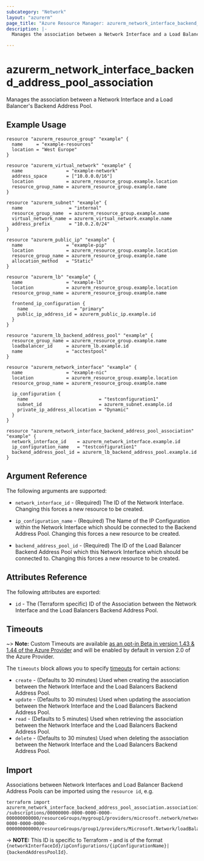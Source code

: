 ```yaml
---
subcategory: "Network"
layout: "azurerm"
page_title: "Azure Resource Manager: azurerm_network_interface_backend_address_pool_association"
description: |-
  Manages the association between a Network Interface and a Load Balancer's Backend Address Pool.

---
```


# azurerm_network_interface_backend_address_pool_association

Manages the association between a Network Interface and a Load Balancer's Backend Address Pool.

## Example Usage

```hcl
resource "azurerm_resource_group" "example" {
  name     = "example-resources"
  location = "West Europe"
}

resource "azurerm_virtual_network" "example" {
  name                = "example-network"
  address_space       = ["10.0.0.0/16"]
  location            = azurerm_resource_group.example.location
  resource_group_name = azurerm_resource_group.example.name
}

resource "azurerm_subnet" "example" {
  name                 = "internal"
  resource_group_name  = azurerm_resource_group.example.name
  virtual_network_name = azurerm_virtual_network.example.name
  address_prefix       = "10.0.2.0/24"
}

resource "azurerm_public_ip" "example" {
  name                = "example-pip"
  location            = azurerm_resource_group.example.location
  resource_group_name = azurerm_resource_group.example.name
  allocation_method   = "Static"
}

resource "azurerm_lb" "example" {
  name                = "example-lb"
  location            = azurerm_resource_group.example.location
  resource_group_name = azurerm_resource_group.example.name

  frontend_ip_configuration {
    name                 = "primary"
    public_ip_address_id = azurerm_public_ip.example.id
  }
}

resource "azurerm_lb_backend_address_pool" "example" {
  resource_group_name = azurerm_resource_group.example.name
  loadbalancer_id     = azurerm_lb.example.id
  name                = "acctestpool"
}

resource "azurerm_network_interface" "example" {
  name                = "example-nic"
  location            = azurerm_resource_group.example.location
  resource_group_name = azurerm_resource_group.example.name

  ip_configuration {
    name                          = "testconfiguration1"
    subnet_id                     = azurerm_subnet.example.id
    private_ip_address_allocation = "Dynamic"
  }
}

resource "azurerm_network_interface_backend_address_pool_association" "example" {
  network_interface_id    = azurerm_network_interface.example.id
  ip_configuration_name   = "testconfiguration1"
  backend_address_pool_id = azurerm_lb_backend_address_pool.example.id
}
```

## Argument Reference

The following arguments are supported:

* `network_interface_id` - (Required) The ID of the Network Interface. Changing this forces a new resource to be created.

* `ip_configuration_name` - (Required) The Name of the IP Configuration within the Network Interface which should be connected to the Backend Address Pool. Changing this forces a new resource to be created.

* `backend_address_pool_id` - (Required) The ID of the Load Balancer Backend Address Pool which this Network Interface which should be connected to. Changing this forces a new resource to be created.

## Attributes Reference

The following attributes are exported:

* `id` - The (Terraform specific) ID of the Association between the Network Interface and the Load Balancers Backend Address Pool.

## Timeouts

~> **Note:** Custom Timeouts are available [as an opt-in Beta in version 1.43 & 1.44 of the Azure Provider](/docs/providers/azurerm/guides/2.0-beta.html) and will be enabled by default in version 2.0 of the Azure Provider.

The `timeouts` block allows you to specify [timeouts](https://www.terraform.io/docs/configuration/resources.html#timeouts) for certain actions:

* `create` - (Defaults to 30 minutes) Used when creating the association between the Network Interface and the Load Balancers Backend Address Pool.
* `update` - (Defaults to 30 minutes) Used when updating the association between the Network Interface and the Load Balancers Backend Address Pool.
* `read` - (Defaults to 5 minutes) Used when retrieving the association between the Network Interface and the Load Balancers Backend Address Pool.
* `delete` - (Defaults to 30 minutes) Used when deleting the association between the Network Interface and the Load Balancers Backend Address Pool.

## Import

Associations between Network Interfaces and Load Balancer Backend Address Pools can be imported using the `resource id`, e.g.

```shell
terraform import azurerm_network_interface_backend_address_pool_association.association1 /subscriptions/00000000-0000-0000-0000-000000000000/resourceGroups/mygroup1/providers/microsoft.network/networkInterfaces/nic1/ipConfigurations/example|/subscriptions/00000000-0000-0000-0000-000000000000/resourceGroups/group1/providers/Microsoft.Network/loadBalancers/lb1/backendAddressPools/pool1
```

-> **NOTE:** This ID is specific to Terraform - and is of the format `{networkInterfaceId}/ipConfigurations/{ipConfigurationName}|{backendAddressPoolId}`.
